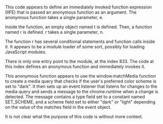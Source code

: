 This code appears to define an immediately invoked function expression (IIFE) that is passed an anonymous function as an argument. The anonymous function takes a single parameter, e.

Inside the function, an empty object named t is defined. Then, a function named r is defined. r takes a single parameter, n.

The function r has several conditional statements and function calls inside it. It appears to be a module loader of some sort, possibly for loading JavaScript modules.

There is only one entry point to the module, at the index 833. The code at this index defines an anonymous function and immediately invokes it.

This anonymous function appears to use the window.matchMedia function to create a media query that checks if the user's preferred color scheme is set to "dark". It then sets up an event listener that listens for changes to the media query and sends a message to the chrome.runtime when a change is detected. The message contains a type field set to a constant named SET_SCHEME, and a scheme field set to either "dark" or "light" depending on the value of the matches field in the event object.

It is not clear what the purpose of this code is without more context.
